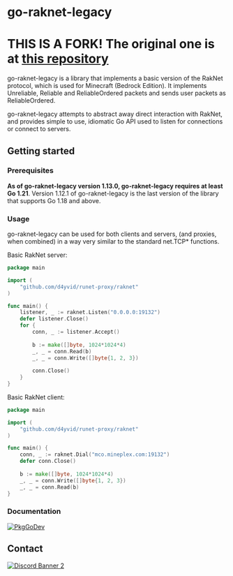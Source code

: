 # go-raknet-legacy

# THIS IS A FORK! The original one is at [this repository](https://github.com/Sandertv/go-raknet)

go-raknet-legacy is a library that implements a basic version of the RakNet protocol, which is used for
Minecraft (Bedrock Edition). It implements Unreliable, Reliable and 
ReliableOrdered packets and sends user packets as ReliableOrdered.

go-raknet-legacy attempts to abstract away direct interaction with RakNet, and provides simple to use, idiomatic Go
API used to listen for connections or connect to servers.

## Getting started

### Prerequisites
**As of go-raknet-legacy version 1.13.0, go-raknet-legacy requires at least Go 1.21**. Version 1.12.1 of go-raknet-legacy is
the last version of the library that supports Go 1.18 and above.

### Usage
go-raknet-legacy can be used for both clients and servers, (and proxies, when combined) in a way very similar to the
standard net.TCP* functions.

Basic RakNet server:
```go
package main

import (
	"github.com/d4yvid/runet-proxy/raknet"
)

func main() {
    listener, _ := raknet.Listen("0.0.0.0:19132")
    defer listener.Close()
    for {
        conn, _ := listener.Accept()
        
        b := make([]byte, 1024*1024*4)
        _, _ = conn.Read(b)
        _, _ = conn.Write([]byte{1, 2, 3})
        
        conn.Close()
    }
}
```

Basic RakNet client:

```go
package main

import (
	"github.com/d4yvid/runet-proxy/raknet"
)

func main() {
    conn, _ := raknet.Dial("mco.mineplex.com:19132")
    defer conn.Close()
    
    b := make([]byte, 1024*1024*4)
    _, _ = conn.Write([]byte{1, 2, 3})
    _, _ = conn.Read(b)
}
```

### Documentation
[![PkgGoDev](https://pkg.go.dev/badge/github.com/d4yvid/runet-proxy/raknet)](https://pkg.go.dev/github.com/d4yvid/runet-proxy/raknet)

## Contact
[![Discord Banner 2](https://discordapp.com/api/guilds/623638955262345216/widget.png?style=banner2)](https://discord.gg/U4kFWHhTNR)
